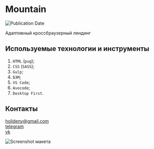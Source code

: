# Mountain
![Publication Date](https://img.shields.io/static/v1?label=Release%20Date&message=30.07.2019&color=brightgreen&style=flat-square)

Адаптивный кроссбраузерный лендинг

## Используемые технологии и инструменты
1. `HTML` (`pug`);
2. `CSS` (`SASS`);
3. `Gulp`;
4. `БЭМ`;
5. `VS Code`;
6. `Avocode`;
7. `Desktop First`.

## Контакты
<holideny@gmail.com>  
[telegram](https://t.me/holiden)  
[vk](https://vk.com/holiden)

![Screenshot макета](https://github.com/Holiden/Mountain/blob/master/source/images/background/screenshot.jpg)

